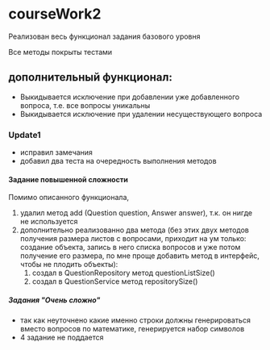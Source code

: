 # courseWork2
Реализован весь функционал задания базового уровня

Все методы покрыты тестами

## дополнительный функционал:
* Выкидывается исключение при добавлении уже добавленного вопроса, т.е. все вопросы уникальны
* Выкидывается исключение при удалении несуществующего вопроса

### Update1
* исправил замечания
* добавил два теста на очередность выполнения методов

#### Задание повышенной сложности
Помимо описанного функционала, 
1. удалил метод add (Question question, Answer answer), т.к. он нигде не используется
2. дополнительно реализованно два метода (без этих двух методов получения размера листов с вопросами, приходит на ум только: создание объекта, запись в него списка вопросов и уже потом получение его размера, по мне проще добавить метод в интерфейс, чтобы не плодить объекты):
    1. создал в QuestionRepository метод questionListSize()
    2. создал в QuestionService метод repositorySize()

##### Задания "Очень сложно"
* так как неуточнено какие именно строки должны генерироваться вместо вопросов по математике, генерируется набор символов
* 4 задание не поддается
